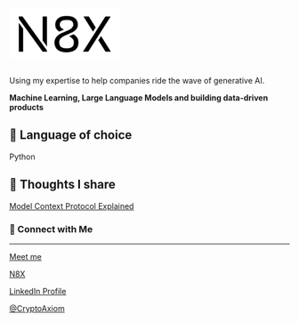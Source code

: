 <div align="left">
    <a href="https://www.n8x.io">
        <img src="N8X_logo.png" alt="N8X Logo" width="200">
    </a>
</div>

## 
Using my expertise to help companies ride the wave of generative AI. 

**Machine Learning, Large Language Models and building data-driven products** 

## 👾 Language of choice
Python

## 🧐 Thoughts I share
[Model Context Protocol Explained](https://n8x.io/blog/agents/ai-usb-port-anthropic-model-context-protocol)


### 🔗 Connect with Me
---
[Meet me](https://calendar.app.google/EcUBkRnSmnYAxbbj7)

[N8X](https://www.n8x.io)

[LinkedIn Profile](https://www.linkedin.com/in/cdavanderwoude/)

[@CryptoAxiom](https://x.com/cryptoaxiom)
